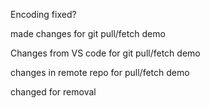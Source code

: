 Encoding fixed?

made changes for git pull/fetch demo

Changes from VS code for git pull/fetch demo

changes in remote repo for pull/fetch demo

changed for removal
